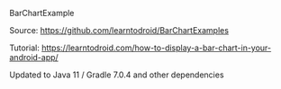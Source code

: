 BarChartExample

Source: https://github.com/learntodroid/BarChartExamples

Tutorial: https://learntodroid.com/how-to-display-a-bar-chart-in-your-android-app/

Updated to Java 11 / Gradle 7.0.4 and other dependencies
